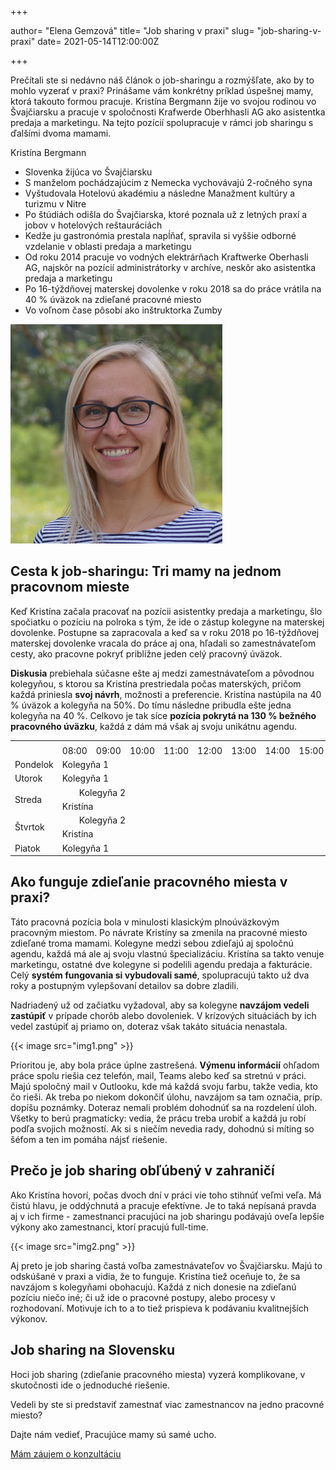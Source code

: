 +++

author= "Elena Gemzová"
title= "Job sharing v praxi"
slug= "job-sharing-v-praxi"
date= 2021-05-14T12:00:00Z

+++

Prečítali ste si nedávno náš článok o job-sharingu a rozmýšľate, ako by to mohlo vyzerať v praxi? Prinášame vám
konkrétny príklad úspešnej mamy, ktorá takouto formou pracuje. Kristína Bergmann žije vo svojou rodinou vo Švajčiarsku a
pracuje v spoločnosti Krafwerde Oberhhasli AG ako asistentka predaja a marketingu. Na tejto pozícií spolupracuje v rámci
job sharingu s ďalšími dvoma mamami.
<!--more-->

<div class="container border border-3 rounded-3 border-primary rounded py-4 px-4 medailon">
<div class="row">
<div class="col-9">
<p class="h4">
Kristína Bergmann
</p>
<ul>
<li>Slovenka žijúca vo Švajčiarsku
<li>S manželom pochádzajúcim z Nemecka vychovávajú 2-ročného syna
<li>Vyštudovala Hotelovú akadémiu a následne Manažment kultúry a turizmu v Nitre
<li>Po štúdiách odišla do Švajčiarska, ktoré poznala už z letných praxí a jobov v hotelových reštauráciách
<li>Kedže ju gastronómia prestala napĺňať, spravila si vyššie odborné vzdelanie v oblasti predaja a marketingu
<li>Od roku 2014 pracuje vo vodných elektrárňach Kraftwerke Oberhasli AG, najskôr na pozícií administrátorky v archíve, neskôr ako asistentka predaja a marketingu
<li>Po 16-týždňovej materskej dovolenke v roku 2018 sa do práce vrátila na 40 % úväzok na zdieľané pracovné miesto
<li>Vo voľnom čase pôsobí ako inštruktorka Zumby
</ul>
</div>
<div class="col-3"><img src="face.png" class="img-fluid rounded-circle">
</div>
</div>
</div>

## Cesta k job-sharingu: Tri mamy na jednom pracovnom mieste

Keď Kristína začala pracovať na pozícii asistentky predaja a marketingu, šlo spočiatku o pozíciu na polroka s tým, že
ide o zástup kolegyne na materskej dovolenke. Postupne sa zapracovala a keď sa v roku 2018 po 16-týždňovej materskej
dovolenke vracala do práce aj ona, hľadali so zamestnávateľom cesty, ako pracovne pokryť približne jeden celý pracovný
úväzok.

**Diskusia** prebiehala súčasne ešte aj medzi zamestnávateľom a pôvodnou kolegyňou, s ktorou sa Kristína prestriedala počas
materských, pričom každá priniesla **svoj návrh**, možnosti a preferencie. Kristína nastúpila na 40 % úväzok a kolegyňa na
50%. Do tímu následne pribudla ešte jedna kolegyňa na 40 %. Celkovo je tak síce **pozícia pokrytá na 130 % bežného
pracovného úväzku**, každá z dám má však aj svoju unikátnu agendu.

<table class="table table-light table-bordered table-sm align-middle my-5">
<tr class="table-light">
<td rowspan="2"/><td/><td/><td/><td/><td/><td/><td/><td/><td/><td/><td/>
<td/><td/><td/><td/><td/><td/><td/><td/><td/>
</tr>
<tr class="table-light  text-primary">
<td class="text-center" colspan="2">08:00</td>
<td class="text-center" colspan="2">09:00</td>
<td class="text-center" colspan="2">10:00</td>
<td class="text-center" colspan="2">11:00</td>
<td class="text-center" colspan="2">12:00</td>
<td class="text-center" colspan="2">13:00</td>
<td class="text-center" colspan="2">14:00</td>
<td class="text-center" colspan="2">15:00</td>
<td class="text-center" colspan="2">16:00</td>
<td colspan="2" class="text-center">17:00</td>
</tr>
<tr>
<td class="text-primary">Pondelok</td><td colspan="19" class="table-primary">Kolegyňa 1</td><td></td>
</tr>
<tr>
<td class="text-primary">Utorok</td><td colspan="19" class="table-primary">Kolegyňa 1</td><td></td>
</tr>
<tr>
<td class="text-primary" rowspan="2">Streda</td><td></td><td colspan="18" class="table-success">Kolegyňa 2</td><td></td>
</tr>
<tr>
<td colspan="18" class="table-warning">Kristína</td><td colspan="2"></td>
</tr>
<tr>
<td class="text-primary" rowspan="2">Štvrtok</td><td></td><td colspan="18" class="table-success">Kolegyňa 2</td><td></td>
</tr>
<tr>
<td colspan="18" class="table-warning">Kristína</td><td colspan="2"></td>
</tr>
<tr>
<td class="text-primary">Piatok</td><td colspan="8" class="table-primary">Kolegyňa 1</td><td colspan="12"></td>
</tr>
</table>

## Ako funguje zdieľanie pracovného miesta v praxi?

Táto pracovná pozícia bola v minulosti klasickým plnoúväzkovým pracovným miestom. Po návrate Kristíny sa zmenila na
pracovné miesto zdieľané troma mamami. Kolegyne medzi sebou zdieľajú aj spoločnú agendu, každá má ale aj svoju vlastnú
špecializáciu. Kristína sa takto venuje marketingu, ostatné dve kolegyne si podelili agendu predaja a fakturácie. Celý
**systém fungovania si vybudovali samé**, spolupracujú takto už dva roky a postupným vylepšovaní detailov sa dobre zladili.

Nadriadený už od začiatku vyžadoval, aby sa kolegyne **navzájom vedeli zastúpiť** v prípade chorôb alebo dovoleniek. V
krízových situáciách by ich vedel zastúpiť aj priamo on, doteraz však takáto situácia nenastala.

{{< image src="img1.png" >}}

Prioritou je, aby bola práce úplne zastrešená. **Výmenu informácií** ohľadom práce spolu riešia cez telefón, mail, Teams
alebo keď sa stretnú v práci. Majú spoločný mail v Outlooku, kde má každá svoju farbu, takže vedia, kto čo rieši. Ak
treba po niekom dokončiť úlohu, navzájom sa tam označia, príp. dopíšu poznámky. Doteraz nemali problém dohodnúť sa na
rozdelení úloh. Všetky to berú pragmaticky: vedia, že prácu treba urobiť a každá ju robí podľa svojich možností. Ak si s
niečím nevedia rady, dohodnú si míting so šéfom a ten im pomáha nájsť riešenie.

## Prečo je job sharing obľúbený v zahraničí

Ako Kristína hovorí, počas dvoch dní v práci vie toho stihnúť veľmi veľa. Má čistú hlavu, je oddýchnutá a pracuje
efektívne. Je to taká nepísaná pravda aj v ich firme - zamestnanci pracujúci na job sharingu podávajú oveľa lepšie
výkony ako zamestnanci, ktorí pracujú full-time.

{{< image src="img2.png" >}}

Aj preto je job sharing častá voľba zamestnávateľov vo Švajčiarsku. Majú to odskúšané v praxi a vidia, že to funguje.
Kristína tiež oceňuje to, že sa navzájom s kolegyňami obohacujú. Každá z nich donesie na zdieľanú pozíciu niečo iné; či
už ide o pracovné postupy, alebo procesy v rozhodovaní. Motivuje ich to a to tiež prispieva k podávaniu kvalitnejších
výkonov.

## Job sharing na Slovensku

Hoci job sharing (zdieľanie pracovného miesta) vyzerá komplikovane, v skutočnosti ide o jednoduché riešenie.

Vedeli by ste si predstaviť zamestnať viac zamestnancov na jedno pracovné miesto?

Dajte nám vedieť, Pracujúce mamy sú samé ucho.

<div class="pt-5">
<a href="mailto:info&#64;pracujucemamy.sk" class="btn btn-warning btn-lg rounded-pill">Mám záujem o konzultáciu</a>
</div>

